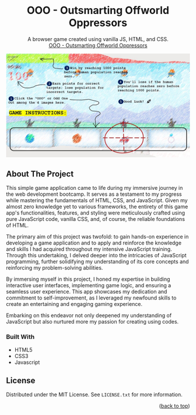 <!-- Improved compatibility of back to top link: See: https://github.com/othneildrew/Best-README-Template/pull/73 -->

<a name="readme-top"></a>

<!-- PROJECT LOGO -->
<br />
<div align="center">

<h1 align="center">OOO - Outsmarting Offworld Oppressors</h1>

  <p align="center">
    A browser game created using vanilla JS, HTML, and CSS.
    <br />
    <a href="https://rmiranda-dev-portfolio.onrender.com/" target="_blank" >OOO - Outsmarting Offworld Oppressors</a>
  </p>
</div>

<!-- ABOUT THE PROJECT -->

![OOO - Outsmarting Offworld Oppressors](./ooo.jpg)

## About The Project

This simple game application came to life during my immersive journey in the web development bootcamp. It serves as a testament to my progress while mastering the fundamentals of HTML, CSS, and JavaScript. Given my almost zero knowledge yet to various frameworks, the entirety of this game app's functionalities, features, and styling were meticulously crafted using pure JavaScript code, vanilla CSS, and, of course, the reliable foundations of HTML.

The primary aim of this project was twofold: to gain hands-on experience in developing a game application and to apply and reinforce the knowledge and skills I had acquired throughout my intensive JavaScript training. Through this undertaking, I delved deeper into the intricacies of JavaScript programming, further solidifying my understanding of its core concepts and reinforcing my problem-solving abilities.

By immersing myself in this project, I honed my expertise in building interactive user interfaces, implementing game logic, and ensuring a seamless user experience. This app showcases my dedication and commitment to self-improvement, as I leveraged my newfound skills to create an entertaining and engaging gaming experience.

Embarking on this endeavor not only deepened my understanding of JavaScript but also nurtured more my passion for creating using codes.

### Built With

- HTML5
- CSS3
- Javascript

## License

Distributed under the MIT License. See `LICENSE.txt` for more information.

<p align="right">(<a href="#readme-top">back to top</a>)</p>
